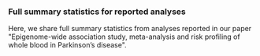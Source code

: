 ### Full summary statistics for reported analyses

Here, we share full summary statistics from analyses reported in our paper "Epigenome-wide association study, meta-analysis and risk profiling of whole blood in Parkinson’s disease". 
